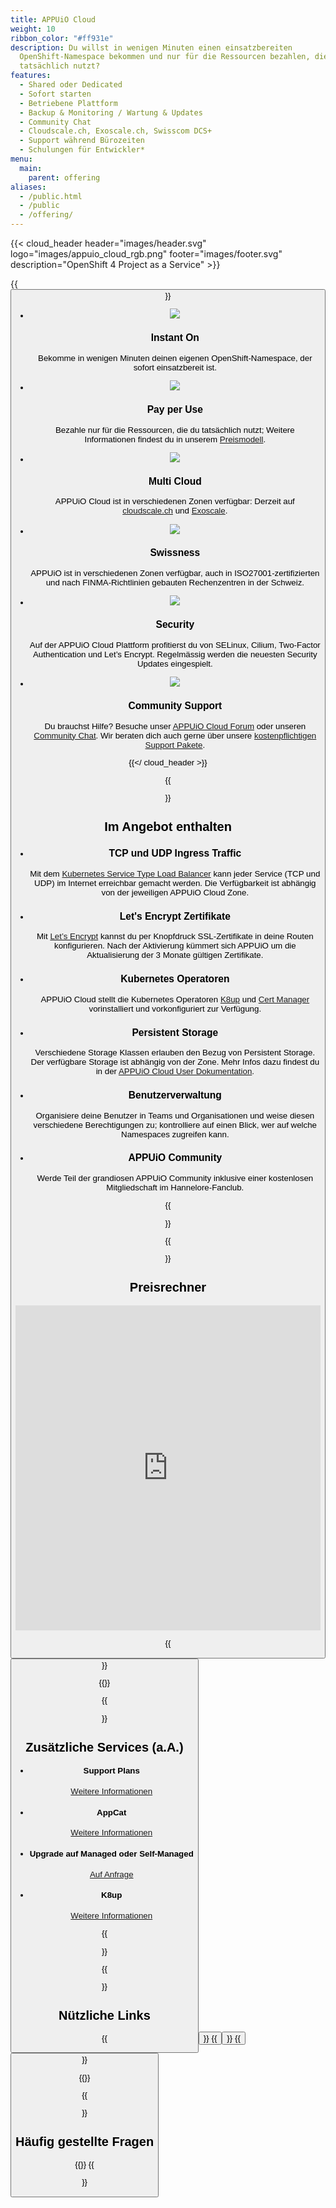 ```yaml
---
title: APPUiO Cloud
weight: 10
ribbon_color: "#ff931e"
description: Du willst in wenigen Minuten einen einsatzbereiten
  OpenShift-Namespace bekommen und nur für die Ressourcen bezahlen, die du
  tatsächlich nutzt?
features:
  - Shared oder Dedicated
  - Sofort starten
  - Betriebene Plattform
  - Backup & Monitoring / Wartung & Updates
  - Community Chat
  - Cloudscale.ch, Exoscale.ch, Swisscom DCS+
  - Support während Bürozeiten
  - Schulungen für Entwickler*
menu:
  main:
    parent: offering
aliases:
  - /public.html
  - /public
  - /offering/
---
```

{{< cloud_header header="images/header.svg" logo="images/appuio_cloud_rgb.png" footer="images/footer.svg" description="OpenShift 4 Project as a Service" >}}

{{<button href="https://portal.appuio.cloud" icon="fas fa-cloud" title="Signup und Login" target="_blank" class="is-primary is-rounded is-medium m-1" >}}

* ![](/images/offer2_advantage4.svg)

  ### Instant On

  Bekomme in wenigen Minuten deinen eigenen OpenShift-Namespace, der sofort einsatzbereit ist.
* ![](/images/offer2_advantage5.svg)

  ### Pay per Use

  Bezahle nur für die Ressourcen, die du tatsächlich nutzt; Weitere Informationen findest du in unserem [Preismodell](https://products.docs.vshn.ch/products/appuio/cloud/pricing.html).
* ![](/images/offer2_advantage6.svg)

  ### Multi Cloud

  APPUiO Cloud ist in verschiedenen Zonen verfügbar: Derzeit auf [cloudscale.ch](https://www.cloudscale.ch/) und [Exoscale](https://www.exoscale.com/).
* ![](/images/offer2_advantage1.svg)

  ### Swissness

  APPUiO ist in verschiedenen Zonen verfügbar, auch in ISO27001-zertifizierten und nach FINMA-Richtlinien gebauten Rechenzentren in der Schweiz.
* ![](/images/offer2_advantage2.svg)

  ### Security

  Auf der APPUiO Cloud Plattform profitierst du von SELinux, Cilium, Two-Factor Authentication und Let’s Encrypt. Regelmässig werden die neuesten Security Updates eingespielt.
* ![](/images/offer2_advantage3.svg)

  ### Community Support

  Du brauchst Hilfe? Besuche unser [APPUiO Cloud Forum](https://discuss.appuio.cloud/) oder unseren [Community Chat](https://community.appuio.ch). Wir beraten dich auch gerne über unsere [kostenpflichtigen Support Pakete](https://products.docs.vshn.ch/products/appuio/cloud/support_packages.html).

{{</ cloud_header >}}

{{<section class="has-cols col-darkblue2 darkblue y-narrow">}}

# Im Angebot enthalten

* ### TCP und UDP Ingress Traffic

  Mit dem [Kubernetes Service Type Load Balancer](https://kubernetes.io/docs/concepts/services-networking/service/#loadbalancer) kann jeder Service (TCP und UDP) im Internet erreichbar gemacht werden. Die Verfügbarkeit ist abhängig von der jeweiligen APPUiO Cloud Zone.
* ### Let's Encrypt Zertifikate

  Mit [Let’s Encrypt](https://letsencrypt.org/) kannst du per Knopfdruck SSL-Zertifikate in deine Routen konfigurieren. Nach der Aktivierung kümmert sich APPUiO um die Aktualisierung der 3 Monate gültigen Zertifikate.
* ### Kubernetes Operatoren

  APPUiO Cloud stellt die Kubernetes Operatoren [K8up](https://k8up.io/) und [Cert Manager](https://cert-manager.io/) vorinstalliert und vorkonfiguriert zur Verfügung.
* ### Persistent Storage

  Verschiedene Storage Klassen erlauben den Bezug von Persistent Storage. Der verfügbare Storage ist abhängig von der Zone. Mehr Infos dazu findest du in der [APPUiO Cloud User Dokumentation](https://docs.appuio.cloud/user/explanation/storage-classes.html).
* ### Benutzerverwaltung

  Organisiere deine Benutzer in Teams und Organisationen und weise diesen verschiedene Berechtigungen zu; kontrolliere auf einen Blick, wer auf welche Namespaces zugreifen kann.
* ### APPUiO Community

  Werde Teil der grandiosen APPUiO Community inklusive einer kostenlosen Mitgliedschaft im Hannelore-Fanclub.

{{</section>}}

{{<section>}}

# Preisrechner

<iframe width="100%" height="520" src="https://pricing.appuio.cloud/calculator?title=<empty>&style=appuio" style="border: none"></iframe>

{{<button href="https://portal.appuio.cloud" icon="fas fa-cloud" title="Signup und Login" target="_blank" class="is-primary is-rounded is-medium m-1" >}}

{{</section>}}

{{<section class="cyan has-cols two col-white items-center title-only">}}

# Zusätzliche Services (a.A.)

* #### Support Plans

  [Weitere Informationen](https://products.docs.vshn.ch/products/appuio/cloud/support_packages.html)
* #### AppCat

  [Weitere Informationen](https://appcat.ch)
* #### Upgrade auf Managed oder Self-Managed

  [Auf Anfrage](/offering/managed/)
* #### K8up

  [Weitere Informationen](https://k8up.io)

{{</section>}}

{{<section class="pb-0">}}

# Nützliche Links

{{<button href="https://docs.appuio.cloud" icon="fas fa-book" title="Cloud Docs" target="_blank" class="is-primary is-rounded is-medium m-1" >}}
{{<button href="https://discuss.appuio.cloud" icon="fas fa-comments" title="Cloud Forum" target="_blank" class="is-primary is-rounded is-medium m-1" >}}
{{<button href="https://roadmap.appuio.cloud" icon="fas fa-cloud" title="Cloud Roadmap" target="_blank" class="is-primary is-rounded is-medium m-1" >}}

{{</section>}}

{{<section class="offers-two-faq">}}

# Häufig gestellte Fragen

{{<faq tag="cloud">}}
{{</section>}}

<!-- {{<section class="darkblue">}}
<a name="contact"></a>

# APPUiO CLOUD PLATFORM

{{<contact/cloud>}}
{{</section>}} -->